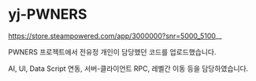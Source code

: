 # yj-PWNERS

https://store.steampowered.com/app/3000000?snr=5000_5100__

PWNERS 프로젝트에서 전유정 개인이 담당했던 코드를 업로드했습니다.

AI, UI, Data Script 연동, 서버-클라이언트 RPC, 레벨간 이동 등을 담당하였습니다.